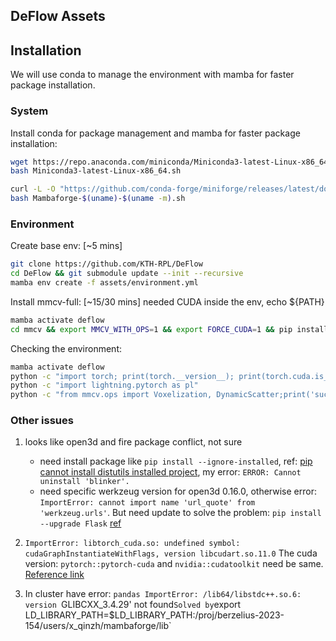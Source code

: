 DeFlow Assets
---

## Installation

We will use conda to manage the environment with mamba for faster package installation.

### System
Install conda for package management and mamba for faster package installation:
```bash
wget https://repo.anaconda.com/miniconda/Miniconda3-latest-Linux-x86_64.sh
bash Miniconda3-latest-Linux-x86_64.sh

curl -L -O "https://github.com/conda-forge/miniforge/releases/latest/download/Mambaforge-$(uname)-$(uname -m).sh"
bash Mambaforge-$(uname)-$(uname -m).sh
```

### Environment

Create base env: [~5 mins]

```bash
git clone https://github.com/KTH-RPL/DeFlow
cd DeFlow && git submodule update --init --recursive
mamba env create -f assets/environment.yml
```

Install mmcv-full: [~15/30 mins] needed CUDA inside the env, echo ${PATH}

```bash
mamba activate deflow
cd mmcv && export MMCV_WITH_OPS=1 && export FORCE_CUDA=1 && pip install -e .
```


Checking the environment:
```bash
mamba activate deflow
python -c "import torch; print(torch.__version__); print(torch.cuda.is_available()); print(torch.version.cuda)"
python -c "import lightning.pytorch as pl"
python -c "from mmcv.ops import Voxelization, DynamicScatter;print('success test on mmcv package')"
```


### Other issues

1. looks like open3d and fire package conflict, not sure
   -  need install package like `pip install --ignore-installed`, ref: [pip cannot install distutils installed project](https://stackoverflow.com/questions/53807511/pip-cannot-uninstall-package-it-is-a-distutils-installed-project), my error: `ERROR: Cannot uninstall 'blinker'.`
   -  need specific werkzeug version for open3d 0.16.0, otherwise error: `ImportError: cannot import name 'url_quote' from 'werkzeug.urls'`. But need update to solve the problem: `pip install --upgrade Flask` [ref](https://stackoverflow.com/questions/77213053/why-did-flask-start-failing-with-importerror-cannot-import-name-url-quote-fr)


2. `ImportError: libtorch_cuda.so: undefined symbol: cudaGraphInstantiateWithFlags, version libcudart.so.11.0`
   The cuda version: `pytorch::pytorch-cuda` and `nvidia::cudatoolkit` need be same. [Reference link](https://github.com/pytorch/pytorch/issues/90673#issuecomment-1563799299)


3. In cluster have error: `pandas ImportError: /lib64/libstdc++.so.6: version `GLIBCXX_3.4.29' not found`
    Solved by `export LD_LIBRARY_PATH=$LD_LIBRARY_PATH:/proj/berzelius-2023-154/users/x_qinzh/mambaforge/lib`


<!-- 


COMMANDS FOR Berzelius to copy

python 3_vis.py checkpoint=/proj/berzelius-2023-154/users/x_qinzh/workspace/deflow/logs/wandb/deflow-10078447/checkpoints/epoch_35_seflow.ckpt datasetpath=/proj/berzelius-2023-154/users/x_qinzh/av2/preprocess/sensor/mini

python tests/scene_flow.py --flow_mode='flow_est' --data_dir=/proj/berzelius-2023-154/users/x_qinzh/av2/preprocess/sensor/mini
-->